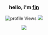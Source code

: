 <h3 align="center">
<strong>
hello, i'm <b><a target="_blank" href="http://finley.rip">fin</a></b>
</strong>
</h3>
<p align="center"> <img src="https://komarev.com/ghpvc/?username=zuvq" alt="profile Views" /> <img src="https://img.shields.io/website?down_color=blue&url=https://finley.rip"> </p>

<p align="center">
  <a href="http://discord.com">
    <img src="https://discord.c99.nl/widget/theme-4/477468242575884299.png"/>
     </a>
</p>
